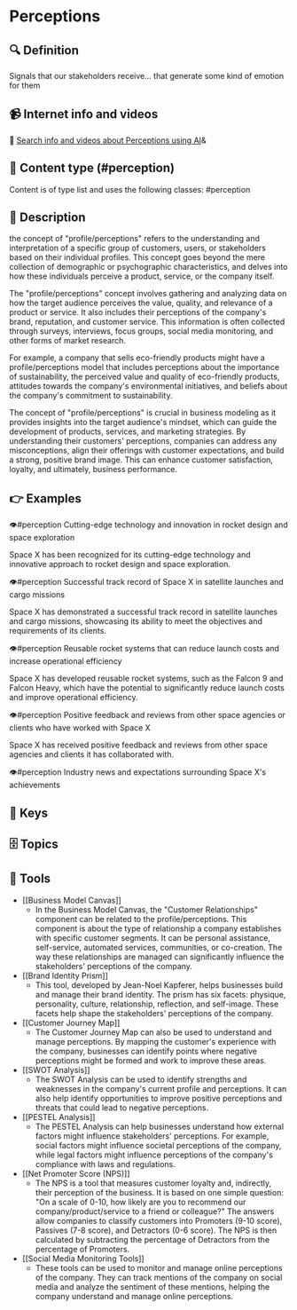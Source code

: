 
# Perceptions


## 🔍 Definition
Signals that our stakeholders receive... that generate some kind of emotion for them


## 📹 Internet info and videos
🤖 [Search info and videos about Perceptions using AI](https://www.perplexity.ai/search?q=videos+about+Perceptions:+Signals+that+our+stakeholders+receive...that+generate+some+type+of+emotion+for+them
)&

## 📰 Content type (#perception)
Content is of type list and uses the following classes: #perception


## 📖 Description
the concept of "profile/perceptions" refers to the understanding and interpretation of a specific group of customers, users, or stakeholders based on their individual profiles. This concept goes beyond the mere collection of demographic or psychographic characteristics, and delves into how these individuals perceive a product, service, or the company itself.

The "profile/perceptions" concept involves gathering and analyzing data on how the target audience perceives the value, quality, and relevance of a product or service. It also includes their perceptions of the company's brand, reputation, and customer service. This information is often collected through surveys, interviews, focus groups, social media monitoring, and other forms of market research.

For example, a company that sells eco-friendly products might have a profile/perceptions model that includes perceptions about the importance of sustainability, the perceived value and quality of eco-friendly products, attitudes towards the company's environmental initiatives, and beliefs about the company's commitment to sustainability.

The concept of "profile/perceptions" is crucial in business modeling as it provides insights into the target audience's mindset, which can guide the development of products, services, and marketing strategies. By understanding their customers' perceptions, companies can address any misconceptions, align their offerings with customer expectations, and build a strong, positive brand image. This can enhance customer satisfaction, loyalty, and ultimately, business performance.

## 👉 Examples

👁️#perception Cutting-edge technology and innovation in rocket design and space exploration

Space X has been recognized for its cutting-edge technology and innovative approach to rocket design and space exploration.

👁️#perception Successful track record of Space X in satellite launches and cargo missions

Space X has demonstrated a successful track record in satellite launches and cargo missions, showcasing its ability to meet the objectives and requirements of its clients.

👁️#perception Reusable rocket systems that can reduce launch costs and increase operational efficiency

Space X has developed reusable rocket systems, such as the Falcon 9 and Falcon Heavy, which have the potential to significantly reduce launch costs and improve operational efficiency.

👁️#perception Positive feedback and reviews from other space agencies or clients who have worked with Space X

Space X has received positive feedback and reviews from other space agencies and clients it has collaborated with.

👁️#perception Industry news and expectations surrounding Space X's achievements



## 🔑 Keys



## 🗄️ Topics


## 🧰 Tools
- [[Business Model Canvas]]
  - In the Business Model Canvas, the "Customer Relationships" component can be related to the profile/perceptions. This component is about the type of relationship a company establishes with specific customer segments. It can be personal assistance, self-service, automated services, communities, or co-creation. The way these relationships are managed can significantly influence the stakeholders' perceptions of the company.
- [[Brand Identity Prism]]
  - This tool, developed by Jean-Noel Kapferer, helps businesses build and manage their brand identity. The prism has six facets: physique, personality, culture, relationship, reflection, and self-image. These facets help shape the stakeholders' perceptions of the company.
- [[Customer Journey Map]]
  - The Customer Journey Map can also be used to understand and manage perceptions. By mapping the customer's experience with the company, businesses can identify points where negative perceptions might be formed and work to improve these areas.
- [[SWOT Analysis]]
  - The SWOT Analysis can be used to identify strengths and weaknesses in the company's current profile and perceptions. It can also help identify opportunities to improve positive perceptions and threats that could lead to negative perceptions.
- [[PESTEL Analysis]]
  - The PESTEL Analysis can help businesses understand how external factors might influence stakeholders' perceptions. For example, social factors might influence societal perceptions of the company, while legal factors might influence perceptions of the company's compliance with laws and regulations.
- [[Net Promoter Score (NPS)]]
  - The NPS is a tool that measures customer loyalty and, indirectly, their perception of the business. It is based on one simple question: "On a scale of 0-10, how likely are you to recommend our company/product/service to a friend or colleague?" The answers allow companies to classify customers into Promoters (9-10 score), Passives (7-8 score), and Detractors (0-6 score). The NPS is then calculated by subtracting the percentage of Detractors from the percentage of Promoters.
- [[Social Media Monitoring Tools]]
  - These tools can be used to monitor and manage online perceptions of the company. They can track mentions of the company on social media and analyze the sentiment of these mentions, helping the company understand and manage online perceptions.
